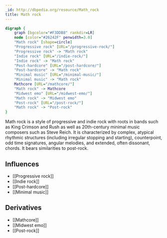 ```yaml
---
_id: http://dbpedia.org/resource/Math_rock
title: Math rock
---
```


```dot
digraph {
	graph [bgcolor="#F3DDB8" rankdir=LR]
	node [color="#26242F" penwidth=3.0]
	"Math rock" [shape=circle]
	"Progressive rock" [URL="/progressive-rock/"]
	"Progressive rock" -> "Math rock"
	"Indie rock" [URL="/indie-rock/"]
	"Indie rock" -> "Math rock"
	"Post-hardcore" [URL="/post-hardcore/"]
	"Post-hardcore" -> "Math rock"
	"Minimal music" [URL="/minimal-music/"]
	"Minimal music" -> "Math rock"
	Mathcore [URL="/mathcore/"]
	"Math rock" -> Mathcore
	"Midwest emo" [URL="/midwest-emo/"]
	"Math rock" -> "Midwest emo"
	"Post-rock" [URL="/post-rock/"]
	"Math rock" -> "Post-rock"
}
```

Math rock is a style of progressive and indie rock with roots in bands such as King Crimson and Rush as well as 20th-century minimal music composers such as Steve Reich. It is characterized by complex, atypical rhythmic structures (including irregular stopping and starting), counterpoint, odd time signatures, angular melodies, and extended, often dissonant, chords. It bears similarities to post-rock.

## Influences
- [[Progressive rock]]
- [[Indie rock]]
- [[Post-hardcore]]
- [[Minimal music]]

## Derivatives
- [[Mathcore]]
- [[Midwest emo]]
- [[Post-rock]]
